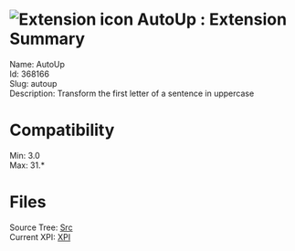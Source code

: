 # ![Extension icon](https://addons.thunderbird.net/user-media/addon_icons/368/368166-64.png?modified=1354042181) AutoUp : Extension Summary

Name: AutoUp  
Id: 368166  
Slug: autoup  
Description: Transform the first letter of a sentence in uppercase
  

# Compatibility
Min: 3.0  
Max: 31.*  

# Files

Source Tree: [Src](C:/Dev/Thunderbird/ThunderKdB/xall/xOther/368166-autoup/src)  
Current XPI: [XPI](C:/Dev/Thunderbird/ThunderKdB/xall/xOther/368166-autoup/xpi)  



